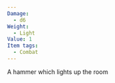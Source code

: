 ```yaml
---
Damage:
  - d6
Weight:
  - Light
Value: 1
Item tags:
  - Combat
---
```

A hammer which lights up the room